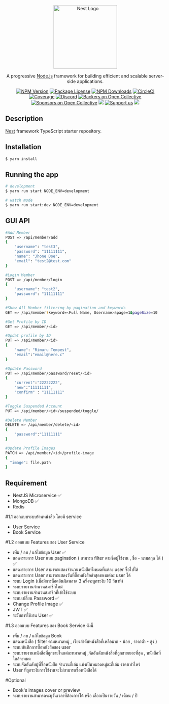<p align="center">
  <a href="http://nestjs.com/" target="blank"><img src="https://nestjs.com/img/logo-small.svg" width="200" alt="Nest Logo" /></a>
</p>

[circleci-image]: https://img.shields.io/circleci/build/github/nestjs/nest/master?token=abc123def456
[circleci-url]: https://circleci.com/gh/nestjs/nest

  <p align="center">A progressive <a href="http://nodejs.org" target="_blank">Node.js</a> framework for building efficient and scalable server-side applications.</p>
    <p align="center">
<a href="https://www.npmjs.com/~nestjscore" target="_blank"><img src="https://img.shields.io/npm/v/@nestjs/core.svg" alt="NPM Version" /></a>
<a href="https://www.npmjs.com/~nestjscore" target="_blank"><img src="https://img.shields.io/npm/l/@nestjs/core.svg" alt="Package License" /></a>
<a href="https://www.npmjs.com/~nestjscore" target="_blank"><img src="https://img.shields.io/npm/dm/@nestjs/common.svg" alt="NPM Downloads" /></a>
<a href="https://circleci.com/gh/nestjs/nest" target="_blank"><img src="https://img.shields.io/circleci/build/github/nestjs/nest/master" alt="CircleCI" /></a>
<a href="https://coveralls.io/github/nestjs/nest?branch=master" target="_blank"><img src="https://coveralls.io/repos/github/nestjs/nest/badge.svg?branch=master#9" alt="Coverage" /></a>
<a href="https://discord.gg/G7Qnnhy" target="_blank"><img src="https://img.shields.io/badge/discord-online-brightgreen.svg" alt="Discord"/></a>
<a href="https://opencollective.com/nest#backer" target="_blank"><img src="https://opencollective.com/nest/backers/badge.svg" alt="Backers on Open Collective" /></a>
<a href="https://opencollective.com/nest#sponsor" target="_blank"><img src="https://opencollective.com/nest/sponsors/badge.svg" alt="Sponsors on Open Collective" /></a>
  <a href="https://paypal.me/kamilmysliwiec" target="_blank"><img src="https://img.shields.io/badge/Donate-PayPal-ff3f59.svg"/></a>
    <a href="https://opencollective.com/nest#sponsor"  target="_blank"><img src="https://img.shields.io/badge/Support%20us-Open%20Collective-41B883.svg" alt="Support us"></a>
  <a href="https://twitter.com/nestframework" target="_blank"><img src="https://img.shields.io/twitter/follow/nestframework.svg?style=social&label=Follow"></a>
</p>
  <!--[![Backers on Open Collective](https://opencollective.com/nest/backers/badge.svg)](https://opencollective.com/nest#backer)
  [![Sponsors on Open Collective](https://opencollective.com/nest/sponsors/badge.svg)](https://opencollective.com/nest#sponsor)-->

## Description

[Nest](https://github.com/nestjs/nest) framework TypeScript starter repository.

## Installation

```bash
$ yarn install
```

## Running the app

```bash
# development
$ yarn run start NODE_ENV=development

# watch mode
$ yarn run start:dev NODE_ENV=development

```

## GUI API

```bash
#Add Member
POST => /api/member/add
{
    "username": "test3",
    "password": "11111111",
    "name": "Jhone Doe",
    "email": "test2@test.com"
}

#Login Member
POST => /api/member/login
{
    "username": "test2",
    "password": "11111111"
}

#Show All Member filtering by pagination and keywords
GET => /api/member?keyword=<Full Name, Username>&page=1&pageSize=10

#Get Profile by ID
GET => /api/member/<id>

#Updat profile by ID
PUT => /api/member/<id>
{
    "name": "Rimuru Tempest",
    "email":"email@here.c"
}

#Update Password
PUT => /api/member/password/reset/<id>
{
    "current":"22222222",
    "new":"11111111",
    "confirm" : "11111111"
}

#Toggle Suspended Account
PUT => /api/member/<id>/suspended/toggle/

#Delete Member
DELETE => /api/member/delete/<id>
{
    "password":"11111111"
}

#Update Profile Images
PATCH => /api/member/<id>/profile-image
{
  "image": file.path
}

```

## Requirement

- NestJS Microservice ✅
- MongoDB ✅
- Redis

#1.1 ออกแบบระบบร้านหนังสือ โดยมี service

- User Service
- Book Service

#1.2 ออกแบบ Features ของ User Service

- เพิ่ม / ลบ / แก้ไขข้อมูล User ✅
- แสดงรายการ User แบบ pagination ( สามารถ filter ตามชื่อผู้ใช้งาน , ชื่อ - นามสกุล ได้ ) ✅
- แสดงรายการ User สามารถแสดงจำนวนหนังสือทั้งหมดที่แต่ละ user ซื้อไปได้
- แสดงรายการ User สามารถแสดงวันที่ซื้อหนังสือล่าสุดของแต่ละ user ได้
- ระบบ Login (เมื่อมีการล็อคอินผิดพลาด 3 ครั้งจะถูกระงับ 10 วินาที)
- ระบบรายงานจำนวนสมาชิกใหม่
- ระบบรายงานจำนวนสมาชิกที่เข้าใช้ระบบ
- ระบบเปลี่ยน Password ✅
- Change Profile Image ✅
- JWT ✅
- ระงับการใช้งาน User ✅

#1.3 ออกแบบ Features ของ Book Service ดังนี้

- เพิ่ม / ลบ / แก้ไขข้อมูล Book
- แสดงหนังสือ ( filter ตามหมวดหมู่ , เรียงลำดับหนังสือที่เหลือมาก - น้อย , ราคาต่ำ - สูง )
- ระบบบันทึกการซื้อหนังสือของ user
- ระบบรายงานหนังสือที่ถูกขายในแต่ละหมวดหมู่ ,จัดอันดับหนังสือที่ถูกขายเยอะที่สุด , หนังสือที่ใกล้จะหมด
- ระบบจัดอันดับผู้ที่ซื้อหนังสือ จำนวนกี่เล่ม แบ่งเป็นหมวดหมู่ละกี่เล่ม ราคาเท่าไหร่
- User ที่ถูกระงับการใช้งานจะไม่สามารถซื้อหนังสือได้

#Optional

- Book's images cover or preview
- ระบบรายงานสามารถระบุวันเวลาที่ต้องการได้ หรือ เลือกเป็นรายวัน / เดือน / ปี
